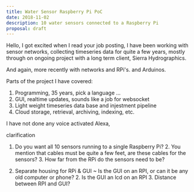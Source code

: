 ```yaml
---
title: Water Sensor Raspberry Pi PoC
date: 2018-11-02
description: 10 water sensors connected to a Raspberry Pi
proposal: draft
---
```


Hello, I got excited when I read your job posting, I have been working
with sensor networks, collecting timeseries data for quite a few years,
mostly through on ongoing project with a long term client, Sierra
Hydrographics. 

And again, more recently with networks and RPi's. and Arduinos.

Parts of the project I have covered:

1. Programming, 35 years, pick a language ...
2. GUI, realtime updates, sounds like a job for websocket
3. Light weight timeseries data base and injestment pipeline
4. Cloud storage, retrieval, archiving, indexing, etc.

I have not done any voice activated Alexa, 

clarification

1. Do you want all 10 sensors running to a single Raspberry Pi?
   2. You mention that cables must be quite a few feet, are these cables
	  for the sensors?
   3. How far from the RPi do the sensors need to be?
   
2. Separate housing for RPi & GUI ~ Is the GUI on an RPI, or can it be
   any old computer or phone?
   2. Is the GUI an lcd on an RPI
   3. Distance between RPI and GUI?


